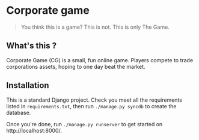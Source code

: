 # Corporate game
> You think this is a game? This is not. This is only The Game.

## What's this ?
Corporate Game (CG) is a small, fun online game. Players compete to trade corporations assets, hoping to one day beat the market.

## Installation
This is a standard Django project. Check you meet all the requirements listed in `requirements.txt`, then run `./manage.py syncdb` to create the database.

Once you're done, run `./manage.py runserver` to get started on http://localhost:8000/.
